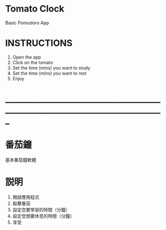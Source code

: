# Tomato Clock
Basic Pomodoro App

# INSTRUCTIONS
1. Open the app
2. Click on the tomato
3. Set the time (mins) you want to study
4. Set the time (mins) you want to rest
5. Enjoy

# ___________________________________________________________________________
# 番茄鐘
基本番茄鐘軟體

# 説明
1. 開啟應用程式
2. 點擊番茄
3. 設定您要學習的時間（分鐘）
4. 設定您想要休息的時間（分鐘）
5. 享受
